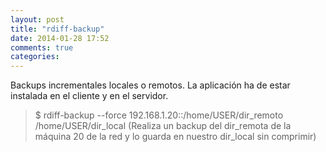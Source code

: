 ```yaml
---
layout: post
title: "rdiff-backup"
date: 2014-01-28 17:52
comments: true
categories: 
---
```

Backups incrementales locales o remotos. La aplicación ha de estar instalada en el cliente y en el servidor.

>$ rdiff-backup --force 192.168.1.20::/home/USER/dir_remoto /home/USER/dir_local (Realiza un backup del dir_remota de la máquina 20 de la red y lo guarda en nuestro dir_local sin comprimir)

